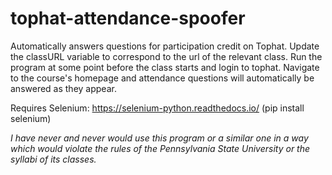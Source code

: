 # tophat-attendance-spoofer

Automatically answers questions for participation credit on Tophat. Update the classURL variable to correspond to the url of the relevant class. Run the program at some point before the class starts and login to tophat. Navigate to the course's homepage and attendance questions will automatically be answered as they appear. 

Requires Selenium: https://selenium-python.readthedocs.io/ (pip install selenium)

_I have never and never would use this program or a similar one in a way which would violate the rules of the Pennsylvania State University or the syllabi of its classes._
